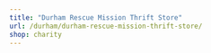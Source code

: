 ```yaml
---
title: "Durham Rescue Mission Thrift Store"
url: /durham/durham-rescue-mission-thrift-store/
shop: charity
---
```

